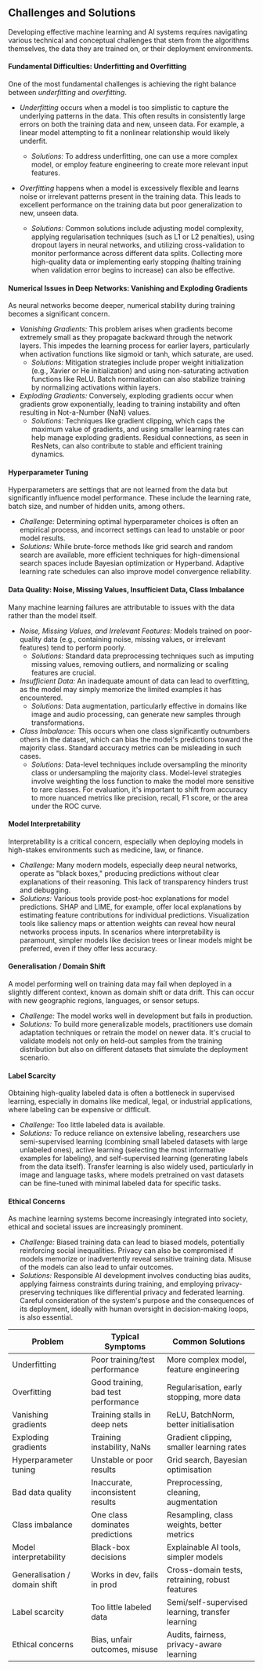
## Challenges and Solutions

Developing effective machine learning and AI systems requires navigating various technical
and conceptual challenges that stem from the algorithms themselves, the data they are trained
on, or their deployment environments.

#### Fundamental Difficulties: Underfitting and Overfitting

One of the most fundamental challenges is achieving the right balance between *underfitting*
and *overfitting*.

* *Underfitting* occurs when a model is too simplistic to capture the underlying patterns
  in the data. This often results in consistently large errors on both the training data and
  new, unseen data. For example, a linear model attempting to fit a nonlinear relationship
  would likely underfit.
    * *Solutions:* To address underfitting, one can use a more complex model, or employ
      feature engineering to create more relevant input features.

* *Overfitting* happens when a model is excessively flexible and learns noise or irrelevant
  patterns present in the training data. This leads to excellent performance on the training
  data but poor generalization to new, unseen data.
    * *Solutions:* Common solutions include adjusting model complexity, applying regularisation
      techniques (such as L1 or L2 penalties), using dropout layers in neural networks, and
      utilizing cross-validation to monitor performance across different data splits. Collecting
      more high-quality data or implementing early stopping (halting training when validation
      error begins to increase) can also be effective.

#### Numerical Issues in Deep Networks: Vanishing and Exploding Gradients

As neural networks become deeper, numerical stability during training becomes a significant concern.

* *Vanishing Gradients:* This problem arises when gradients become extremely small as they propagate
  backward through the network layers. This impedes the learning process for earlier layers, 
  particularly when activation functions like sigmoid or tanh, which saturate, are used.
    * *Solutions:* Mitigation strategies include proper weight initialization (e.g., Xavier or He
    initialization) and using non-saturating activation functions like ReLU. Batch normalization can also stabilize training by normalizing activations within layers.
* *Exploding Gradients:* Conversely, exploding gradients occur when gradients grow exponentially, leading to training instability and often resulting in Not-a-Number (NaN) values.
    * *Solutions:* Techniques like gradient clipping, which caps the maximum value of gradients, and using smaller learning rates can help manage exploding gradients. Residual connections, as seen in ResNets, can also contribute to stable and efficient training dynamics.

#### Hyperparameter Tuning

Hyperparameters are settings that are not learned from the data but significantly influence model performance. These include the learning rate, batch size, and number of hidden units, among others.

* *Challenge:* Determining optimal hyperparameter choices is often an empirical process, and incorrect settings can lead to unstable or poor model results.
* *Solutions:* While brute-force methods like grid search and random search are available, more efficient techniques for high-dimensional search spaces include Bayesian optimization or Hyperband. Adaptive learning rate schedules can also improve model convergence reliability.

#### Data Quality: Noise, Missing Values, Insufficient Data, Class Imbalance

Many machine learning failures are attributable to issues with the data rather than the model itself.

* *Noise, Missing Values, and Irrelevant Features:* Models trained on poor-quality data (e.g., containing noise, missing values, or irrelevant features) tend to perform poorly.
    * *Solutions:* Standard data preprocessing techniques such as imputing missing values, removing outliers, and normalizing or scaling features are crucial.
* *Insufficient Data:* An inadequate amount of data can lead to overfitting, as the model may simply memorize the limited examples it has encountered.
    * *Solutions:* Data augmentation, particularly effective in domains like image and audio processing, can generate new samples through transformations.
* *Class Imbalance:* This occurs when one class significantly outnumbers others in the dataset, which can bias the model's predictions toward the majority class. Standard accuracy metrics can be misleading in such cases.
    * *Solutions:* Data-level techniques include oversampling the minority class or undersampling the majority class. Model-level strategies involve weighting the loss function to make the model more sensitive to rare classes. For evaluation, it's important to shift from accuracy to more nuanced metrics like precision, recall, F1 score, or the area under the ROC curve.

#### Model Interpretability

Interpretability is a critical concern, especially when deploying models in high-stakes environments such as medicine, law, or finance.

* *Challenge:* Many modern models, especially deep neural networks, operate as "black boxes," producing predictions without clear explanations of their reasoning. This lack of transparency hinders trust and debugging.
* *Solutions:* Various tools provide post-hoc explanations for model predictions. SHAP and LIME, for example, offer local explanations by estimating feature contributions for individual predictions. Visualization tools like saliency maps or attention weights can reveal how neural networks process inputs. In scenarios where interpretability is paramount, simpler models like decision trees or linear models might be preferred, even if they offer less accuracy.

#### Generalisation / Domain Shift

A model performing well on training data may fail when deployed in a slightly different context, known as domain shift or data drift. This can occur with new geographic regions, languages, or sensor setups.

* *Challenge:* The model works well in development but fails in production.
* *Solutions:* To build more generalizable models, practitioners use domain adaptation techniques or retrain the model on newer data. It's crucial to validate models not only on held-out samples from the training distribution but also on different datasets that simulate the deployment scenario.

#### Label Scarcity

Obtaining high-quality labeled data is often a bottleneck in supervised learning, especially in domains like medical, legal, or industrial applications, where labeling can be expensive or difficult.

* *Challenge:* Too little labeled data is available.
* *Solutions:* To reduce reliance on extensive labeling, researchers use semi-supervised learning (combining small labeled datasets with large unlabeled ones), active learning (selecting the most informative examples for labeling), and self-supervised learning (generating labels from the data itself). Transfer learning is also widely used, particularly in image and language tasks, where models pretrained on vast datasets can be fine-tuned with minimal labeled data for specific tasks.

#### Ethical Concerns

As machine learning systems become increasingly integrated into society, ethical and societal issues are increasingly prominent.

* *Challenge:* Biased training data can lead to biased models, potentially reinforcing social inequalities.
  Privacy can also be compromised if models memorize or inadvertently reveal sensitive training data. Misuse
  of the models can also lead to unfair outcomes.
* *Solutions:* Responsible AI development involves conducting bias audits, applying fairness constraints
  during training, and employing privacy-preserving techniques like differential privacy and federated
  learning. Careful consideration of the system's purpose and the consequences of its deployment, ideally
  with human oversight in decision-making loops, is also essential.

| Problem                     | Typical Symptoms                      | Common Solutions                                   |
|-----------------------------|---------------------------------------|----------------------------------------------------|
| Underfitting                | Poor training/test performance        | More complex model, feature engineering            |
| Overfitting                 | Good training, bad test performance   | Regularisation, early stopping, more data          |
| Vanishing gradients         | Training stalls in deep nets          | ReLU, BatchNorm, better initialisation             |
| Exploding gradients         | Training instability, NaNs            | Gradient clipping, smaller learning rates          |
| Hyperparameter tuning       | Unstable or poor results              | Grid search, Bayesian optimisation                 |
| Bad data quality            | Inaccurate, inconsistent results      | Preprocessing, cleaning, augmentation              |
| Class imbalance             | One class dominates predictions       | Resampling, class weights, better metrics          |
| Model interpretability      | Black-box decisions                   | Explainable AI tools, simpler models               |
| Generalisation / domain shift | Works in dev, fails in prod         | Cross-domain tests, retraining, robust features    |
| Label scarcity              | Too little labeled data               | Semi/self-supervised learning, transfer learning   |
| Ethical concerns            | Bias, unfair outcomes, misuse         | Audits, fairness, privacy-aware learning           |

